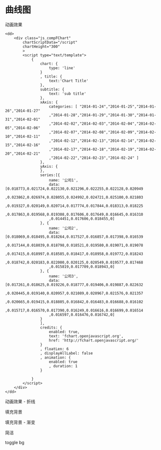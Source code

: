 # 曲线图

<script>
    requirejs( [ '{{module}}' ], function( {{name}} ){
        JC.FCHART_PATH = '{{path}}';
    });
</script>

<dl class="defDl">
    <dt>动画效果</dt>

    <dd>
        <div class="js_compFChart"
            chartScriptData="/script"
            chartHeight="300"
            >
            <script type="text/template">
                {
                    chart: {
                        type: 'line' 
                    }
                    , title: {
                        text:'Chart Title'
                    },
                    subtitle: {
                        text: 'sub title'
                    }, 
                    xAxis: {
                        categories: [ "2014-01-24","2014-01-25","2014-01-26","2014-01-27"
                        ,"2014-01-28","2014-01-29","2014-01-30","2014-01-31","2014-02-01"
                        ,"2014-02-02","2014-02-03","2014-02-04","2014-02-05","2014-02-06"
                        ,"2014-02-07","2014-02-08","2014-02-09","2014-02-10","2014-02-11"
                        ,"2014-02-12","2014-02-13","2014-02-14","2014-02-15","2014-02-16"
                        ,"2014-02-17","2014-02-18","2014-02-19","2014-02-20","2014-02-21"
                        ,"2014-02-22","2014-02-23","2014-02-24" ]
                    }, 
                    yAxis: {
                    },
                    series:[{
                        name: '公司1',
                        data: [0.018773,0.021724,0.022130,0.021296,0.022255,0.022128,0.020949
                        ,0.023862,0.026974,0.028055,0.024992,0.024721,0.025100,0.021803
                        ,0.019327,0.020149,0.020714,0.017774,0.017844,0.018313,0.018225
                        ,0.017863,0.019568,0.019308,0.017606,0.017649,0.016645,0.016310
                        ,0.014451,0.017606,0.018455,0]
                    }, {
                        name: '公司2',
                        data: [0.018069,0.018495,0.018264,0.017527,0.016857,0.017398,0.016539
                        ,0.017144,0.018039,0.018798,0.018521,0.019580,0.019071,0.019078
                        ,0.017415,0.018997,0.018585,0.018417,0.018958,0.019772,0.018243
                        ,0.018742,0.020183,0.022000,0.020125,0.020549,0.019577,0.017468
                        ,0.015819,0.017709,0.018943,0]
                    }, {
                        name: '公司3',
                        data: [0.017261,0.018625,0.019226,0.018777,0.019406,0.019887,0.022632
                        ,0.020445,0.019140,0.020957,0.021089,0.020967,0.021576,0.021357
                        ,0.020665,0.019415,0.018805,0.016842,0.016483,0.016688,0.016102
                        ,0.015717,0.016570,0.017390,0.016249,0.016616,0.016699,0.016514
                        ,0.016597,0.016476,0.016742,0]
                    }
                    ],
                    credits: {
                        enabled: true,
                        text: 'fchart.openjavascript.org',
                        href: 'http://fchart.openjavascript.org/'
                    }
                    , floatLen: 6
                    , displayAllLabel: false
                    , animation: {
                        enabled: true
                        , duration: 1
                    }

                }
            </script>
        </div>
    </dd>
</dl>


<dl class="defDl">
    <dt>动画效果 - 折线</dt>
    <dd>
        <div class="js_compFChart"
            chartScriptData="|script"
            chartWidth="600"
            chartHeight="300"
            >
            <script type="text/template">
                {
                    chart: {
                        type: 'line' 
                    }, 
                    title: {
                        text:'Chart Title'
                    },
                    subtitle: {
                        text: 'sub title'
                    }, 
                    xAxis: {
                        categories: [ '1', '2', '3', '4', '5', '6', '7', '8', '9', '10', '11', '12' ]
                    }, 
                    yAxis: {
                        title: {
                            text: '(Vertical Title - 中文)'
                        }
                    },
                    series:[{
                        name: 'Temperature'
                        , data: [-50, 0, 3, -20, -20, 27, 28, 32, 30, 25, 15, -58]
                        , style: { 'stroke': '#ff7100' } 
                        , pointStyle: {}
                    }, {
                        name: 'Rainfall',
                        data: [20, 21, 20, 100, 200, 210, 220, 100, 20, 10, 20, 10]
                    }],
                    credits: {
                        enabled: true
                        , text: 'fchart.openjavascript.org'
                        , href: 'http://fchart.openjavascript.org/'
                    },
                    displayAllLabel: true,
                    legend: {
                        enabled: true
                    },
                    plotOptions: {
                        line: {
                            dashStyle: 'ShortDash'
                        }
                    },
                    animation: {
                        enabled: true
                        , duration: 1
                    }
                }
            </script>
        </div>
    </dd>
</dl>

<dl class="defDl">
    <dt>填充背景</dt>
    <dd>
        <div class="js_compFChart"
            chartScriptData="|script"
            chartWidth="600"
            chartHeight="300"
            >
            <script type="text/template">
                {
                    chart: {
                        type: 'line' 
                    }, 
                    title: {
                        text:'Chart Title'
                    },
                    subtitle: {
                        text: 'sub title'
                    }, 
                    xAxis: {
                        categories: [ '1', '2', '3', '4', '5', '6', '7', '8', '9', '10', '11', '12' ]
                    }, 
                    yAxis: {
                        title: {
                            text: '(Vertical Title - 中文)'
                        }
                    },
                    series:[{
                        name: 'Temperature'
                        , data: [-50, 0, 3, -20, -20, 27, 28, 32, 30, 25, 15, -58]
                        , style: { 'stroke': '#ff7100' } 
                        , pointStyle: {}
                    }, {
                        name: 'Rainfall',
                        data: [20, 21, 20, 100, 200, 210, 220, 100, 20, 10, 20, 10]
                    }],
                    credits: {
                        enabled: true
                        , text: 'fchart.openjavascript.org'
                        , href: 'http://fchart.openjavascript.org/'
                    },
                    displayAllLabel: true,
                    legend: {
                        enabled: true
                    },
                    plotOptions: {
                        area: {
                            fillColor: {}
                        }
                    },
                    animation: {
                        "enabled": true
                    }
                }
            </script>
        </div>
    </dd>   
</dl>

<dl class="defDl">
    <dt>填充背景 - 渐变</dt>
    <dd>
        <div class="js_compFChart"
            chartScriptData="/script"
            >
            <script type="text/template">
                {
                    chart: {
                        type: 'line' 
                    }
                    , title: {
                    },
                    subtitle: {
                    }, 
                    xAxis: {
                        categories: [ '111111', '2', '3', '4', '5', '6', '7', '8', '9', '10', '11', '122222' ]
                    }, 
                    yAxis: {
                        title: {
                        }
                    },
                    series:[{
                        name: 'Temperature',
                        data: [10, 0, 3, 10, 20, 27, 28, 32, 30, 25, 15, 5]
                    }, {
                        name: 'Rainfall',
                        data: [20, 21, 20, 100, 200, 210, 220, 100, 20, 10, 20, 10]
                        , fillColor: { linearGradient: true }
                    }],
                    credits: {
                        enabled: false,
                        text: 'fchart.openjavascript.org',
                        href: 'http://fchart.openjavascript.org/'
                    },
                    animation: {
                        "enabled": true
                    }
                }
            </script>
        </div>
    </dd>
</dl>

<dl class="defDl">
    <dt>简洁</dt>
    <dd>
        <div class="js_compFChart"
            chartScriptData="|script"
            chartHeight="300"
            >
            <script type="text/template">

            {
                xAxis: {
                    categories: [ '学生', '公司职员', '公司管理者', '公务员', '事业单位', '个体经营', '自由职业', '产业\n服务员\n工人', '农业\n劳动者', '其他' ]
                    , wordwrap: true
                }, 
                yAxis: {
                    enabled: true
                },
                series:[{
                    name: '职业'
                    , data: [ 11, 14, 43, 12, 21, 8, 4, 6, 8, 5 ]
                }],
                //isPercent: true,
                displayAllLabel: true,
                legend: {
                    enabled: false
                }
                , dataLabels: {
                    enabled: true,
                    format: '{0}%'
                }
                , vline: {
                    enabled: false
                }
                , hline: {
                    enabled: false
                }
                , tooltip: {
                    enabled: false
                }
                , colors: [
                    0x00ABEF
                    , 0x9DADB3
                    , 0x09c100
                    , 0x0c76c4 				
                    , 0xff0619
                ]
                , maxItem: {
                    style: { color: 0x5DC979, size: 18 }
                }
                , chart: {
                    bgColor: 0xffffff
                    , bgAlpha: 1
                    , type: 'line'
                }
            }
            </script>
        </div>
    </dd>
</dl>

<dl>
    <dt>长折点</dt>
    <dd>
        <div class="js_compFChart"
            chartScriptData="/script"
            chartHeight="300"
            >
            <script type="text/template">
                {
                    chart: {
                        type: 'line' 
                    }
                    , title: {
                        text:'Chart Title'
                    },
                    subtitle: {
                    }, 
                    xAxis: {
                        categories: [ '111111', '2', '3', '4', '5', '6', '7', '8', '9', '10', '11', '122222' ]
                    }, 
                    yAxis: {
                        title: {
                            text: '(Vertical Title - 中文)'
                        }
                    },
                    series:[{
                        name: 'Temperature',
                        data: [10, 0, 3, 10, 20, 27, 28, 32, 30, 25, 15, 5]
                    }, {
                        name: 'Rainfall',
                        data: [20, 21, 20, 100, 200, 210, 220, 100, 20, 10, 20, 10]
                    }],
                    credits: {
                        enabled: true,
                        text: 'fchart.openjavascript.org',
                        href: 'http://fchart.openjavascript.org/'
                    },
                    floatLen: 0,
                    plotOptions: {
                        line: {
                            dashStyle: 'LongDash'
                        }
                    }

                }
            </script>
        </div>
    </dd>

</dl>

<dl>
    <dt>复合折点</dt>
    <dd>
        <div class="js_compFChart"
            chartScriptData="/script"
            chartHeight="300"
            >
            <script type="text/template">
                {
                    chart: {
                        type: 'line' 
                    }
                    , title: {
                        text:'Chart Title'
                    },
                    subtitle: {
                        text: 'sub title'
                    }, 
                    xAxis: {
                        categories: [ "2014-01-24","2014-01-25","2014-01-26","2014-01-27"
                        ,"2014-01-28","2014-01-29","2014-01-30","2014-01-31","2014-02-01"
                        ,"2014-02-02","2014-02-03","2014-02-04","2014-02-05","2014-02-06"
                        ,"2014-02-07","2014-02-08","2014-02-09","2014-02-10","2014-02-11"
                        ,"2014-02-12","2014-02-13","2014-02-14","2014-02-15","2014-02-16"
                        ,"2014-02-17","2014-02-18","2014-02-19","2014-02-20","2014-02-21"
                        ,"2014-02-22","2014-02-23","2014-02-24" ]
                    }, 
                    yAxis: {
                    },
                    series:[{
                        name: '公司1',
                        data: [0.018773,0.021724,0.022130,0.021296,0.022255,0.022128,0.020949
                        ,0.023862,0.026974,0.028055,0.024992,0.024721,0.025100,0.021803
                        ,0.019327,0.020149,0.020714,0.017774,0.017844,0.018313,0.018225
                        ,0.017863,0.019568,0.019308,0.017606,0.017649,0.016645,0.016310
                        ,0.014451,0.017606,0.018455,0]
                        , dashStyle: 'Dot'
                    }, {
                        name: '公司2',
                        data: [0.018069,0.018495,0.018264,0.017527,0.016857,0.017398,0.016539
                        ,0.017144,0.018039,0.018798,0.018521,0.019580,0.019071,0.019078
                        ,0.017415,0.018997,0.018585,0.018417,0.018958,0.019772,0.018243
                        ,0.018742,0.020183,0.022000,0.020125,0.020549,0.019577,0.017468
                        ,0.015819,0.017709,0.018943,0]
                    }, {
                        name: '公司3',
                        data: [0.017261,0.018625,0.019226,0.018777,0.019406,0.019887,0.022632
                        ,0.020445,0.019140,0.020957,0.021089,0.020967,0.021576,0.021357
                        ,0.020665,0.019415,0.018805,0.016842,0.016483,0.016688,0.016102
                        ,0.015717,0.016570,0.017390,0.016249,0.016616,0.016699,0.016514
                        ,0.016597,0.016476,0.016742,0]
                        , dashStyle: 'Dash'
                    }
                    ],
                    credits: {
                        enabled: true,
                        text: 'fchart.openjavascript.org',
                        href: 'http://fchart.openjavascript.org/'
                    }
                    , floatLen: 6
                    , displayAllLabel: false
                }
            </script>
        </div>
    </dd>
</dl>

<dl>
    <dt>toggle bg</dt>
    <dd>
        <div class="js_compFChart"
            chartScriptData="/script"
            chartHeight="300"
            >
            <script type="text/template">
            {
                "yAxis":
                {
                    "enabled": true
                }, 
                "tooltip":
                {
                    "pointFormat": "{0}", 
                    "headerFormat": "{0}", 
                    "enabled": true
                }, 
                "displayAllLabel": false, 
                "vline":
                {
                }, 
                "xAxis":
                {
                    "categories":
                    [
                        "20140916", 
                        "20140915", 
                        "20140914", 
                        "20140913",
                        "test1",
                        "test2",
                        "test3",
                        "test4"
                    ], 
                    "wordwrap": false, 
                    "tipsHeader":
                    [
                        "20140916", 
                        "20140915", 
                        "20140914", 
                        "20140913",
                        "test1",
                        "test2",
                        "test3",
                        "test4"
                    ]
                }, 
                "series":
                [
                    {
                        "name": "pv", 
                        "data":
                        [
                            1722, 
                            1694, 
                            2049, 
                            2138,
                            1000,
                            2000,
                            3000,
                            4000,
                        ]
                    }, 
                    {
                        "name": "uv", 
                        "data":
                        [
                            5, 
                            5, 
                            5, 
                            5,
                            1000,
                            2000,
                            3000,
                            0
                        ]
                    }

                ], 
                "hline":
                {
                }, 
                "toggleBg":
                {
                    "enabled": true
                }, 
                "legend":
                {
                    "enabled": false
                }, 
                "chart":
                {
                    "bgAlpha": 1, 
                    "bgColor": 16777215,
                    "type": "line"
                } 
            }
            </script>
        </div>
    </dd>
</dl>

<dl class="defDl">
    <dt>disable line point</dt>
    <dd>
        <div class="js_compFChart"
            chartHeight="300"
            chartScriptData="|script"
            >
            <script type="text/template">
            {
                chart: {
                    type: 'line' 
                    , bgColor: 0xffffff
                    , bgAlpha: 1
                }
                , title: {
                    text:'Chart Title'
                },
                subtitle: {
                    text: 'sub title'
                }, 
                xAxis: {
                    categories: [ "2014-01-24","2014-01-25","2014-01-26","2014-01-27"
                        ,"2014-01-28","2014-01-29","2014-01-30","2014-01-31","2014-02-01"
                        ,"2014-02-02","2014-02-03","2014-02-04","2014-02-05","2014-02-06"
                        ,"2014-02-07","2014-02-08","2014-02-09","2014-02-10","2014-02-11"
                        ,"2014-02-12","2014-02-13","2014-02-14","2014-02-15","2014-02-16"
                        ,"2014-02-17","2014-02-18","2014-02-19","2014-02-20","2014-02-21"
                        ,"2014-02-22","2014-02-23","2014-02-24" ]
                }, 
                yAxis: {
                },
                series:[{
                    name: '公司1',
                    data: [0.018773,0.021724,0.022130,0.021296,0.022255,0.022128,0.020949
                        ,0.023862,0.026974,0.028055,0.024992,0.024721,0.025100,0.021803
                        ,0.019327,0.020149,0.020714,0.017774,0.017844,0.018313,0.018225
                        ,0.017863,0.019568,0.019308,0.017606,0.017649,0.016645,0.016310
                        ,0.014451,0.017606,0.018455,0]
                }, {
                    name: '公司2',
                    data: [0.018069,0.018495,0.018264,0.017527,0.016857,0.017398,0.016539
                        ,0.017144,0.018039,0.018798,0.018521,0.019580,0.019071,0.019078
                        ,0.017415,0.018997,0.018585,0.018417,0.018958,0.019772,0.018243
                        ,0.018742,0.020183,0.022000,0.020125,0.020549,0.019577,0.017468
                        ,0.015819,0.017709,0.018943,0]
                }, {
                    name: '公司3',
                    data: [0.017261,0.018625,0.019226,0.018777,0.019406,0.019887,0.022632
                        ,0.020445,0.019140,0.020957,0.021089,0.020967,0.021576,0.021357
                        ,0.020665,0.019415,0.018805,0.016842,0.016483,0.016688,0.016102
                        ,0.015717,0.016570,0.017390,0.016249,0.016616,0.016699,0.016514
                        ,0.016597,0.016476,0.016742,0]
                }
                ],
                credits: {
                    enabled: true,
                    text: 'fchart.openjavascript.org',
                    href: 'http://fchart.openjavascript.org/'
                }
                , floatLen: 6
                , displayAllLabel: false
                , vline: {
                    enabled: false
                }
                , hline: {
                    enabled: false
                }
                , point: {
                    enabled: false
                }
                , animation: {
                    enabled: true
                }
            }

            </script>
        </div>
    </dd>
</dl>

<dl class="defDl">
    <dt>group items</dt>
    <dd>
        <div class="js_compFChart"
            chartScriptData="|script"
            chartHeight="300"
            >
            <script type="text/template">
            {
                chart: {
                    type: 'line' 
                    , bgColor: 0xffffff
                    , bgAlpha: 1
                }
                , title: {
                    text:'Chart Title'
                },
                subtitle: {
                    text: 'subtitle' 
                },
                xAxis: {
                    categories: [ 
                        "01","02","03","04"
                        ,"01","02","03","04"
                        ,"01","02","03","04"
                    ]
                }, 
                yAxis: {
                },
                series:[{
                    name: '公司1',
                    point: {  },
                    data: [
                        0.018773,0.021724,0.022130,0.021296
                        ,0.022255,0.022128,0.020949,0.023862
                        ,0.026974,0.028055,0.024992,0.024721
                    ],
                    tipsData: [
                        "1.8773%","2.1724%","2.2130%","2.1296%"
                        ,"2.2255%","2.2128%","2.0949%","2.3862%"
                        ,"2.6974%","2.8055%","2.4992%","2.4721%"
                    ]
                }, {
                    name: '公司2',
                    dashStyle: 'ShortDash',
                    data: [
                        0.018069,0.018495,0.018264,0.017527
                        ,0.016857,0.017398,0.016539,0.017144
                        ,0.018039,0.018798,0.018521,0.019580
                    ],
                    tipsData: [
                        "1.8069%","1.8495%","1.8264%","1.7527%"
                        ,"1.6857%","1.7398%","1.6539%","1.7144%"
                        ,"1.8039%","1.8798%","1.8521%","1.9580%"
                    ]
                }
                ],
                tooltip: {
                    header: [
                        "2014Q1","2014Q2","2014Q3","2014Q4"
                        ,"2015Q1","2015Q2","2015Q3","2015Q4"
                        ,"2016Q1","2016Q2","2016Q3","2016Q4"
                    ]
                },
                group: {
                    enabled: true,
                    data: [
                        "2014","2014","2014","2014"
                        ,"2015","2015","2015","2015"
                        ,"2016","2016","2016","2016"
                    ],
                    background: {
                        colors: [
                            0xf2f2f2
                        ]
                        , lastColor: 0xdbeccc
                    },
                    label: {
                        style: {
                            
                        }
                    }
                },
                credits: {
                    enabled: true,
                    text: 'fchart.openjavascript.org',
                    href: 'http://fchart.openjavascript.org/'
                }
                , displayAllLabel: true
                , vline: {
                }
                , hline: {
                }
                , point: {
                }
                , animation: {
                    enabled: true
                }
            }
            </script>
        </div>
    </dd>
</dl>

<dl class="defDl">
    <dt>回调示例 - Click回调数据显示在控制台中，请在F12 Console中查看</dt>
    <dd>
        <div class="js_compFChart"
            chartScriptData="|script"
            chartHeight="300"
            >
            <script type="text/template">
                {
                    chart: {
                        type: 'line' 
                    }, 
                    title: {
                        text:'Chart Title'
                    },
                    subtitle: {
                        text: 'sub title'
                    }, 
                    xAxis: {
                        categories: [ '1', '2', '3', '4', '5', '6', '7', '8', '9', '10', '11', '12' ]
                    }, 
                    yAxis: {
                        title: {
                            text: '(Vertical Title - 中文)'
                        }
                    },
                    series:[{
                        name: 'Temperature'
                        , data: [-50, 0, 3, -20, -20, 27, 28, 32, 30, 25, 15, -58]
                        , style: { 'stroke': '#ff7100' } 
                        , pointStyle: {}
                    }, {
                        name: 'Rainfall',
                        data: [20, 21, 20, 100, 200, 210, 220, 100, 20, 10, 20, 10]
                    }],
                    credits: {
                        enabled: true
                        , text: 'fchart.openjavascript.org'
                        , href: 'http://fchart.openjavascript.org/'
                    },
                    displayAllLabel: true,
                    legend: {
                        enabled: true
                    },
                    plotOptions: {
                        line: {
                            dashStyle: 'ShortDash'
                        }
                    },
                    animation: {
                        enabled: true
                        , duration: 1
                    },
                    callback: {
                        itemClickCallback: 'itemClickCallback'
                        , groupClickCallback: 'groupClickCallback'
                    }
                }
            </script>
            <script type="text/javascript">
                function itemClickCallback( _data ) {
                    console.log( 'do itemClickCallback : ' );
                    console.log( _data );
                }

                function groupClickCallback( _data ) {
                    console.log( 'do groupClickCallback : ' );
                    console.log( _data );
                }
            </script>
        </div>
    </dd>
</dl>

<dl class="defDl">
    <dt>autoRate: deep, rateUp</dt>
    <dd>
        <div class="js_compFChart"
            chartScriptData="|script"
            chartHeight="300"
            >
            <script type="text/template">
            {
                "chart": {
                    "type": "line"
                },
                "yAxis": {
                    "autoRate": {
                        "enabled": true
                        , "deep": 1
                        , "rateUp": 2
                    }
                },
                "title": {
                    "text": "日趋势"
                },
                "xAxis": {
                    "categories": [
                        "2014-11-17",
                        "2014-11-18",
                        "2014-11-19",
                        "2014-11-20",
                        "2014-11-21",
                        "2014-11-22",
                        "2014-11-23",
                        "2014-11-24",
                        "2014-11-25",
                        "2014-11-26",
                        "2014-11-27",
                        "2014-11-28",
                        "2014-11-29",
                        "2014-11-30",
                        "2014-12-01",
                        "2014-12-02",
                        "2014-12-03",
                        "2014-12-04",
                        "2014-12-05",
                        "2014-12-06",
                        "2014-12-07",
                        "2014-12-08",
                        "2014-12-09",
                        "2014-12-10",
                        "2014-12-11",
                        "2014-12-12",
                        "2014-12-13",
                        "2014-12-14",
                        "2014-12-15",
                        "2014-12-16"
                    ]
                },
                "series": [
                    {
                        "name": "北汽",
                        "data": [
                            81018,
                            80207,
                            81411,
                            85313,
                            84018,
                            81892,
                            82004,
                            87625,
                            85015,
                            83327,
                            86120,
                            74182,
                            71184,
                            72038,
                            72711,
                            74956,
                            81987,
                            75229,
                            86195,
                            76900,
                            78624,
                            84466,
                            84498,
                            83873,
                            83656,
                            85722,
                            77151,
                            79772,
                            107068,
                            90566
                        ],
                        "style": {
                            "stroke": "#ff7100"
                        },
                        "pointStyle": {}
                    },
                    {
                        "name": "MG名爵",
                        "data": [
                            84039,
                            82828,
                            81567,
                            85531,
                            83544,
                            75332,
                            74107,
                            82759,
                            83733,
                            79110,
                            80264,
                            68606,
                            61461,
                            61599,
                            70562,
                            75320,
                            79559,
                            78800,
                            84268,
                            72327,
                            73675,
                            83763,
                            81138,
                            79073,
                            79821,
                            76209,
                            69474,
                            70292,
                            82381,
                            79333
                        ],
                        "style": {
                            "stroke": "#ff7100"
                        },
                        "pointStyle": {}
                    }
                ],
                "displayAllLabel": false,
                "legend": {
                    "enabled": true
                    , "direction": "TOP_RIGHT"
                },
                "animation": {
                    "enabled": true
                },
                "plotOptions": {
                    "area": {
                        "fillColor": {}
                    }
                },
                "colors": [
                    "0xbb9b3e",
                    "0x4673c0"
                ],
                "callback": {
                    "initedCallback": "initedCallback"
                }
            }
            </script>
            <script type="text/javascript">
                function itemClickCallback( _data ) {
                    console.log( 'do itemClickCallback : ' );
                    console.log( _data );
                }

                function groupClickCallback( _data ) {
                    console.log( 'do groupClickCallback : ' );
                    console.log( _data );
                }
            </script>
        </div>
    </dd>
</dl>
